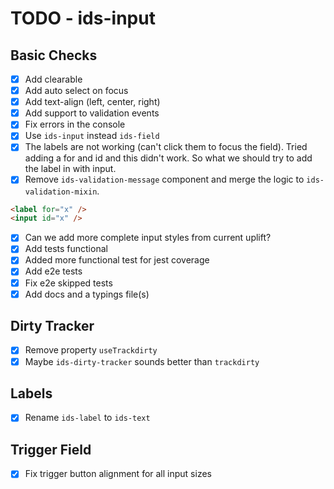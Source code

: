 # TODO - ids-input

## Basic Checks
- [x] Add clearable
- [x] Add auto select on focus
- [x] Add text-align (left, center, right)
- [x] Add support to validation events
- [x] Fix errors in the console
- [x] Use `ids-input` instead `ids-field`
- [x] The labels are not working (can't click them to focus the field). Tried adding a for and id and this didn't work. So what we should try to add the label in with input.
- [x] Remove `ids-validation-message` component and merge the logic to `ids-validation-mixin`.

```html
<label for="x" />
<input id="x" />
```
- [x] Can we add more complete input styles from current uplift?
- [x] Add tests functional
- [x] Added more functional test for jest coverage
- [x] Add e2e tests
- [x] Fix e2e skipped tests
- [x] Add docs and a typings file(s)

## Dirty Tracker

- [x] Remove property `useTrackdirty`
- [x] Maybe `ids-dirty-tracker` sounds better than `trackdirty`

## Labels

- [x] Rename `ids-label` to `ids-text`

## Trigger Field
- [x] Fix trigger button alignment for all input sizes
